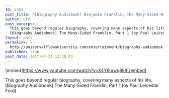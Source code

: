 ```yaml
---
ID: 4351
post_title: '[Biography Audiobook] Benjamin Franklin, The Many-Sided Man, Part 1'
author: UfU
post_excerpt: |
  This goes beyond regular biography, covering many aspects of his life.
  [Biography Audiobook] The Many-Sided Franklin, Part 1 (by Paul Leicester Ford)
layout: post
permalink: >
  http://universalflowuniversity.com/entertainment/biography-audiobook-benjamin-franklin-the-many-sided-man-part-1/
published: true
post_date: 2017-03-21 12:38:43
---
```

[embed]https://www.youtube.com/watch?v=X4Y6iuwq8k8[/embed]<br>
<p>This goes beyond regular biography, covering many aspects of his life. 
[Biography Audiobook] The Many-Sided Franklin, Part 1 (by Paul Leicester Ford)</p>